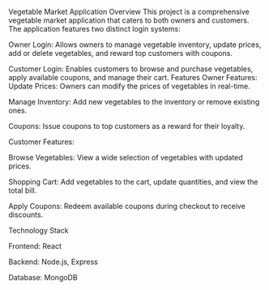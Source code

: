 Vegetable Market Application
Overview
This project is a comprehensive vegetable market application that caters to both owners and customers. The application features two distinct login systems:

Owner Login: Allows owners to manage vegetable inventory, update prices, add or delete vegetables, and reward top customers with coupons.





Customer Login: Enables customers to browse and purchase vegetables, apply available coupons, and manage their cart.
Features
Owner Features:
Update Prices: Owners can modify the prices of vegetables in real-time.


Manage Inventory: Add new vegetables to the inventory or remove existing ones.


Coupons: Issue coupons to top customers as a reward for their loyalty.


Customer Features:


Browse Vegetables: View a wide selection of vegetables with updated prices.


Shopping Cart: Add vegetables to the cart, update quantities, and view the total bill.


Apply Coupons: Redeem available coupons during checkout to receive discounts.

Technology Stack

Frontend: React

Backend: Node.js, Express

Database: MongoDB 
